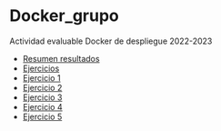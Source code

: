 # Docker_grupo
Actividad evaluable Docker de despliegue 2022-2023
<!DOCTYPE html>
<html lang="en">
<head>
    <meta charset="UTF-8">
    <meta http-equiv="X-UA-Compatible" content="IE=edge">
    <meta name="viewport" content="width=device-width, initial-scale=1.0">
</head>
<body>
    <ul>
        <li><a href="ProyectoDocker.md"> Resumen resultados </a></li>
        <li><a href="EJERCICIOS"> Ejercicios </a></li>
        <li><a href="EJERCICIOS/EJERCICIO%201/EJERCICIO1.md"> Ejercicio 1 </a></li>
        <li><a href="EJERCICIOS/EJERCICIO%202/Ejercicio2.md"> Ejercicio 2 </a></li>
        <li><a href="EJERCICIOS/EJERCICIO%203/Ejercicios%20Docker%20Grupo.md"> Ejercicio 3 </a></li>
        <li><a href="EJERCICIOS/EJERCICIO%204/EJERCICIO4.md"> Ejercicio 4 </a></li>
        <li><a href="EJERCICIOS/EJERCICIO%205/Ejercicios%20Docker%20Grupo5.md"> Ejercicio 5 </a></li>
 </ul>
</body>
</html>
